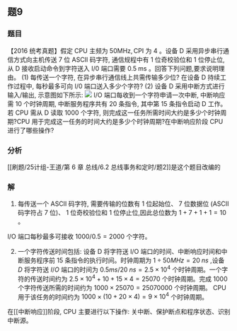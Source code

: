 ## 题9
### 题目
【2016 统考真题】假定 CPU 主频为 ${50}\mathrm{{MHz}},\mathrm{{CPI}}$ 为 4 。设备 D 采用异步串行通信方式向主机传送 7 位 ASCII 码字符, 通信规程中有 1 位奇校验位和 1 位停止位, 从 D 接收启动命令到字符送入 I/0 端口需要 ${0.5}\mathrm{\;{ms}}$ 。回答下列问题,要求说明理由。
(1) 每传送一个字符, 在异步串行通信线上共需传输多少位? 在设备 D 持续工作过程中, 每秒最多可向 $\mathrm{I}/0$ 端口送入多少个字符?
(2) 设备 D 采用中断方式进行输入/输出, 示意图如下所示:
![](https://img.hwenyi.live/202411121742545.webp)
I/O 端口每收到一个字符申请一次中断, 中断响应需 10 个时钟周期, 中断服务程序共有 20 条指令, 其中第 15 条指令启动 D 工作。若 CPU 需从 D 读取 1000 个字符, 则完成这一任务所需时间大约是多少个时钟周期?CPU 用于完成这一任务的时间大约是多少个时钟周期?在中断响应阶段 CPU 进行了哪些操作?
### 分析
[[刷题/25计组-王道/第 6 章 总线/6.2 总线事务和定时/题2]]是这个题目改编的
### 解
1) 每传送一个 ASCII 码字符, 需要传输的位数有 1 位起始位、 7 位数据位 (ASCII 码字符占 7 位)、 1 位奇校验位和 1 位停止位,因此总位数为 $1 + 7 + 1 + 1 = {10}$ 。

I/O 端口每秒最多可接收 ${1000}/{0.5} = {2000}$ 个字符。

2) 一个字符传送时间包括: 设备 D 将字符送 I/O 端口的时间、中断响应时间和中断服务程序前 15 条指令的执行时间。时钟周期为 $1 \div  {50}{MHz} = {20}\;{ns}$ ,设备 $D$ 将字符送 $I/O$ 端口的时间为 ${0.5}{ms}/{20}\;{ns} = {2.5} \times  {10}^{4}$ 个时钟周期。一个字符的传送时间约为 ${2.5} \times  {10}^{4} + {10} + {15} \times  4 = {25070}$ 个时钟周期。完成 1000 个字符传送所需的时间约为 ${1000} \times  {25070} = {25070000}$ 个时钟周期。 CPU 用于该任务的时间约为 ${1000} \times  ( {{10} + {20} \times  4})  = 9 \times  {10}^{4}$ 个时钟周期。

在[[中断响应]]阶段, CPU 主要进行以下操作: 关中断、保护断点和程序状态、识别中断源。